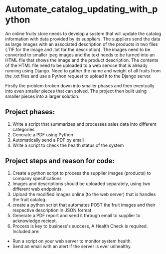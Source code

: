 # Automate_catalog_updating_with_python
An online fruits store needs to develop a system that will update the catalog information with data provided by its suppliers. The suppliers send the data as large images with an associated description of the products in two files (.TIF for the image and .txt for the description). The images need to be converted to smaller jpeg images and the text needs to be turned into an HTML file that shows the image and the product description. The contents of the HTML file need to be uploaded to a web service that is already running using Django. Need to gather the name and weight of all fruits from the .txt files and use a Python request to upload it to the Django server.

Firstly the problem broken down into smaller phases and then eventually into even smaller pieces
that can solved. The project then built using smaller pieces into a larger solution. 

## Project phases:
1) Write a script that summarizes and processes sales data into different categories
2) Generate a PDF using Python
3) Automatically send a PDF by email
4) Write a script to check the health status of the system


## Project steps and reason for code: 

1) Create a python script to process the supplier images (products) to company specifications
2) Images and descriptions should be uploaded separately, using two different web endpoints.
3) Upload the modified images online (to the web server) that is handles the fruit catalog.
4) create a python script that automates POST the fruit images and their respective description
  in JSON format
5) Generate a PDF report and send it through email to supplier to acknowledge reciept.
6) Process is key to business's success, A Health Check is required. Included are:
- Run a script on your web server to monitor system health.
- Send an email with an alert if the server is ever unhealthy.
